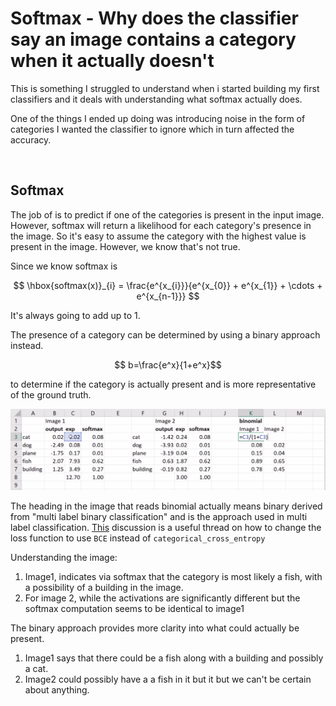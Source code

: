 # Softmax - Why does the classifier say an image contains a category when it actually doesn't


This is something I struggled to understand when i started building my first classifiers and it deals with understanding what softmax actually does. 

One of the things I ended up doing was introducing noise in the form of categories I wanted the classifier to ignore which in turn affected the accuracy.

<br>

## Softmax

The job of is to predict if one of the categories is present in the input image. However, softmax will return a likelihood for each category's presence in the image. So it's easy to assume the category with the highest value is present in the image. 
However, we know that's not true. 

Since we know softmax is 

$$
\hbox{softmax(x)}_{i} = \frac{e^{x_{i}}}{e^{x_{0}} + e^{x_{1}} + \cdots + e^{x_{n-1}}} 
$$

It's always going to add up to 1. 

The presence of a category can be determined by using a binary approach instead.

$$ b=\frac{e^x}{1+e^x}$$

to determine if the category is actually present and is more representative of the ground truth.

![system schema](/images/softmax_images/softmax_binomial.png)

The heading in the image that reads binomial actually means binary derived from "multi label binary classification" and is the approach used in multi label classification. [This](https://forums.fast.ai/t/lesson-10-discussion-wiki-2019/42781/299) discussion is a useful thread on how to change the loss function to use `BCE` instead of `categorical_cross_entropy`

Understanding the image:

1. Image1, indicates via softmax that the category is most likely a fish, with a possibility of a building in the image.
2. For image 2, while the activations are significantly different but the softmax computation seems to be identical to image1

The binary approach provides more clarity into what could actually be present.

1. Image1 says that there could be a fish along with a building and possibly a cat.
2. Image2 could possibly have a a fish in it but it but we can't be certain about anything.